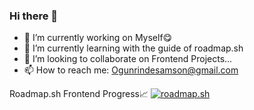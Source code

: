 ### Hi there 👋

- 🔭 I’m currently working on Myself😋
- 🌱 I’m currently learning with the guide of roadmap.sh
- 👯 I’m looking to collaborate on Frontend Projects...
- 📫 How to reach me: Ogunrindesamson@gmail.com

Roadmap.sh Frontend Progress📈
<a href="https://roadmap.sh"><img src="https://api.roadmap.sh/v1-badge/wide/65b0e34f0c548122832d8b1e?variant=dark" alt="roadmap.sh"/></a>

